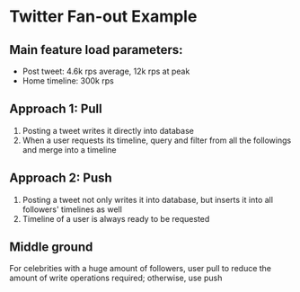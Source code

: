 # Twitter Fan-out Example

## Main feature load parameters:

- Post tweet: 4.6k rps average, 12k rps at peak
- Home timeline: 300k rps

## Approach 1: Pull

1. Posting a tweet writes it directly into database
2. When a user requests its timeline, query and filter from all the followings and merge into a timeline

## Approach 2: Push

1. Posting a tweet not only writes it into database, but inserts it into all followers' timelines as well
2. Timeline of a user is always ready to be requested

## Middle ground

For celebrities with a huge amount of followers, user pull to reduce the amount of write operations required; otherwise, use push